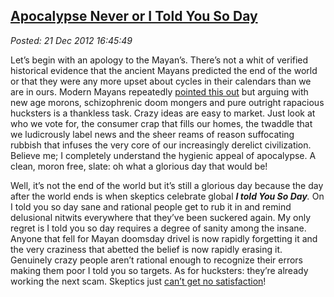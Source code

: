  
[Apocalypse Never or I Told You So Day](http://bakerjd99.wordpress.com/2012/12/21/apocalypse-never-or-i-told-you-so-day/)
-------------------------------------------------------------------------------------------------------------------------

*Posted: 21 Dec 2012 16:45:49*

Let’s begin with an apology to the Mayan’s. There’s not a whit of
verified historical evidence that the ancient Mayans predicted the end
of the world or that they were any more upset about cycles in their
calendars than we are in ours. Modern Mayans repeatedly [pointed this
out](http://boingboing.net/2009/10/13/what-actual-mayans-a.html) but
arguing with new age morons, schizophrenic doom mongers and pure
outright rapacious hucksters is a thankless task. Crazy ideas are easy
to market. Just look at who we vote for, the consumer crap that fills
our homes, the twaddle that we ludicrously label news and the sheer
reams of reason suffocating rubbish that infuses the very core of our
increasingly derelict civilization. Believe me; I completely understand
the hygienic appeal of apocalypse. A clean, moron free, slate: oh what a
glorious day that would be!

Well, it’s not the end of the world but it’s still a glorious day
because the day after the world ends is when skeptics celebrate global
***I told You So Day**.* On I told you so day sane and rational people
get to rub it in and remind delusional nitwits everywhere that they’ve
been suckered again. My only regret is I told you so day requires a
degree of sanity among the insane. Anyone that fell for Mayan doomsday
drivel is now rapidly forgetting it and the very craziness that abetted
the belief is now rapidly erasing it. Genuinely crazy people aren’t
rational enough to recognize their errors making them poor I told you so
targets. As for hucksters: they’re already working the next scam.
Skeptics just [can’t get no
satisfaction](http://www.youtube.com/watch?v=Lx0bLBk-BNM)!

